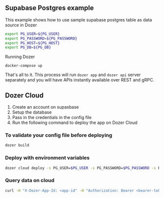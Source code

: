 ## Supabase Postgres example

This example shows how to use sample supabase postgres table as data source in Dozer

```bash
export PG_USER=${PG_USER}
export PG_PASSWORD=${PG_PASSWORD}
export PG_HOST=${PG_HOST}
export PG_DB=${PG_DB}
```

Running Dozer

```
docker-compose up
```

That's all to it. This process will run `dozer app` and `dozer api` server separately and you will have APIs instantly available over REST and gRPC.


## Dozer Cloud

1. Create an account on supasbase
2. Setup the database
3. Pass in the credentials in the config file
4. Run the following command to deploy the app on Dozer Cloud


### To validate your config file before deploying

```bash
dozer build
```

### Deploy with environment variables

```bash
dozer cloud deploy -s PG_USER=$PG_USER -s PG_PASSWORD=$PG_PASSWORD -s PG_HOST=$PG_HOST -s PG_DB=$PG_DB
```

### Query data on cloud

```bash
curl -H "X-Dozer-App-Id: <app-id" -H "Authorization: Bearer <bearer-token>" https://dataW.getdozer.io:443 
```